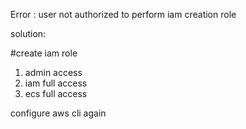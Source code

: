 Error : user not authorized to perform iam creation role

solution:

#create iam role

1. admin access
2. iam full access
3. ecs full access

configure aws cli again
